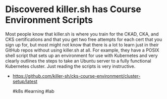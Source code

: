 # Discovered killer.sh has Course Environment Scripts

Most people know that killer.sh is where you train for the CKAD, CKA,
and CKS certifications and that you get two free attempts for each cert
that you sign up for, but most might not know that there is a lot to
learn just in their GitHub repos without using killer.sh at all. For
example, they have a POSIX shell script that sets up an environment for
use with Kubernetes and very clearly outlines the steps to take an
Ubuntu server to a fully functional Kubernetes cluster. Just reading the
scripts is very instructive.

* https://github.com/killer-sh/cks-course-environment/cluster-setup/latest

    #k8s #learning #lab
